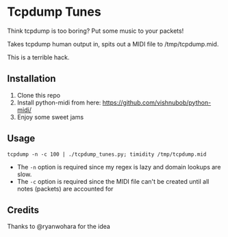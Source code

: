 # Tcpdump Tunes

Think tcpdump is too boring? Put some music to your packets!

Takes tcpdump human output in, spits out a MIDI file to /tmp/tcpdump.mid.

This is a terrible hack.

## Installation
1. Clone this repo
2. Install python-midi from here: https://github.com/vishnubob/python-midi/
3. Enjoy some sweet jams

## Usage
`tcpdump -n -c 100 | ./tcpdump_tunes.py; timidity /tmp/tcpdump.mid`

* The `-n` option is required since my regex is lazy and domain lookups are slow.
* The `-c` option is required since the MIDI file can't be created until all notes (packets) are accounted for

## Credits
Thanks to @ryanwohara for the idea
